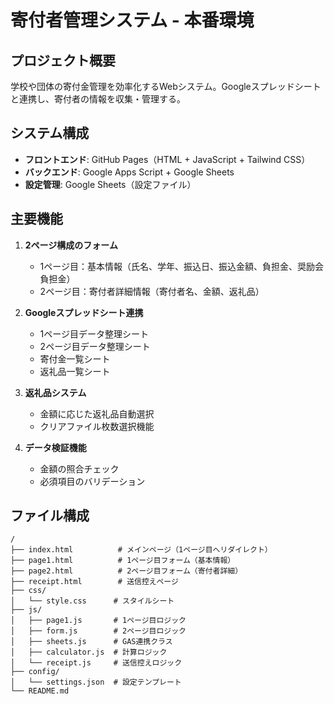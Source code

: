 # 寄付者管理システム - 本番環境

## プロジェクト概要
学校や団体の寄付金管理を効率化するWebシステム。Googleスプレッドシートと連携し、寄付者の情報を収集・管理する。

## システム構成
- **フロントエンド**: GitHub Pages（HTML + JavaScript + Tailwind CSS）
- **バックエンド**: Google Apps Script + Google Sheets
- **設定管理**: Google Sheets（設定ファイル）

## 主要機能
1. **2ページ構成のフォーム**
   - 1ページ目：基本情報（氏名、学年、振込日、振込金額、負担金、奨励会負担金）
   - 2ページ目：寄付者詳細情報（寄付者名、金額、返礼品）

2. **Googleスプレッドシート連携**
   - 1ページ目データ整理シート
   - 2ページ目データ整理シート
   - 寄付金一覧シート
   - 返礼品一覧シート

3. **返礼品システム**
   - 金額に応じた返礼品自動選択
   - クリアファイル枚数選択機能

4. **データ検証機能**
   - 金額の照合チェック
   - 必須項目のバリデーション

## ファイル構成
```
/
├── index.html          # メインページ（1ページ目へリダイレクト）
├── page1.html          # 1ページ目フォーム（基本情報）
├── page2.html          # 2ページ目フォーム（寄付者詳細）
├── receipt.html        # 送信控えページ
├── css/
│   └── style.css      # スタイルシート
├── js/
│   ├── page1.js       # 1ページ目ロジック
│   ├── form.js        # 2ページ目ロジック
│   ├── sheets.js      # GAS連携クラス
│   ├── calculator.js  # 計算ロジック
│   └── receipt.js     # 送信控えロジック
├── config/
│   └── settings.json  # 設定テンプレート
└── README.md
``` 